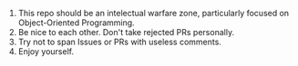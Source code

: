 1. This repo should be an intelectual warfare zone, particularly focused on Object-Oriented Programming.
2. Be nice to each other. Don't take rejected PRs personally.
3. Try not to span Issues or PRs with useless comments.
3. Enjoy yourself.
